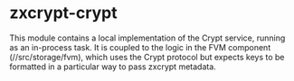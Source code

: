 # zxcrypt-crypt

This module contains a local implementation of the Crypt service, running as an in-process task.
It is coupled to the logic in the FVM component (//src/storage/fvm), which uses the Crypt protocol
but expects keys to be formatted in a particular way to pass zxcrypt metadata.
